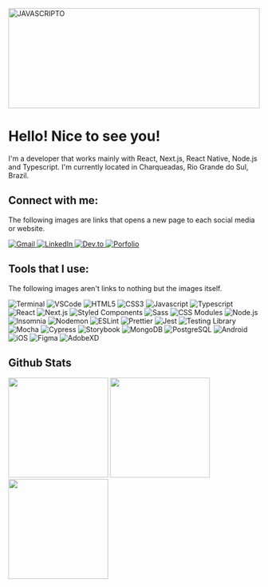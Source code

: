 <img width="100%" height="200em" alt="JAVASCRIPTO" src="https://media.tenor.com/rS-u5lIUQWsAAAAC/anime-coding.gif">

<h1>Hello! Nice to see you!</h1>
<div>
  <p>I'm a developer that works mainly with React, Next.js, React Native, Node.js and Typescript. I'm currently located in Charqueadas, Rio Grande do Sul, Brazil.</p>
</div>

<h2>Connect with me:</h2>
<p>The following images are links that opens a new page to each social media or website.</p>
<div>
  <a href="mailto:nicolasdellazzeri@gmail.com" target="_blank">
    <img alt="Gmail" src="https://img.shields.io/badge/-gmail-EA4335?style=for-the-badge&logo=gmail&logoColor=white">
  </a>
  <a href="https://www.linkedin.com/in/nicolas-dellazzeri/" target="_blank">
    <img alt="LinkedIn" src="https://img.shields.io/badge/-LinkedIn-0A66C2?style=for-the-badge&logo=linkedin&logoColor=white">
  </a>
  <a href="https://dev.to/forguz" target="_blank">
    <img alt="Dev.to" src="https://img.shields.io/badge/-dev.to-0A0A0A?style=for-the-badge&logo=dev.to&logoColor=white">
  </a>
  <a href="https://forguz.github.io/personal-portfolio/" target="_blank">
    <img alt="Porfolio" src="https://img.shields.io/badge/-portfolio-A91211?style=for-the-badge&logo=googlechrome&logoColor=white">
  </a>
</div>

<h2>Tools that I use:</h2>
<div>
  <p>The following images aren't links to nothing but the images itself.</p>
  <img alt="Terminal" src="https://img.shields.io/badge/-TERMINAL-241F31?style=for-the-badge&logo=gnometerminal&logoColor=white">
  <img alt="VSCode" src="https://img.shields.io/badge/-VSCODE-007ACC?style=for-the-badge&logo=visualstudiocode&logoColor=white">
  <img alt="HTML5" src="https://img.shields.io/badge/-html5-E34F26?style=for-the-badge&logo=html5&logoColor=white">
  <img alt="CSS3" src="https://img.shields.io/badge/-css3-E34F26?style=for-the-badge&logo=css3&logoColor=white">
  <img alt="Javascript" src="https://img.shields.io/badge/-javascript-F7DF1E?style=for-the-badge&logo=javascript&logoColor=white">
  <img alt="Typescript" src="https://img.shields.io/badge/-typescript-3178C6?style=for-the-badge&logo=typescript&logoColor=white">
  <img alt="React" src="https://img.shields.io/badge/-react-61DAFB?style=for-the-badge&logo=react&logoColor=white">
  <img alt="Next.js" src="https://img.shields.io/badge/-next.js-000000?style=for-the-badge&logo=next.js&logoColor=white">
  <img alt="Styled Components" src="https://img.shields.io/badge/-styledcomponents-DB7093?style=for-the-badge&logo=styledcomponents&logoColor=white">
  <img alt="Sass" src="https://img.shields.io/badge/-sass-CC6699?style=for-the-badge&logo=sass&logoColor=white">
  <img alt="CSS Modules" src="https://img.shields.io/badge/-cssmodules-000000?style=for-the-badge&logo=cssmodules&logoColor=white">
  <img alt="Node.js" src="https://img.shields.io/badge/-node.js-339933?style=for-the-badge&logo=node.js&logoColor=white">
  <img alt="Insomnia" src="https://img.shields.io/badge/-Insomnia-4000BF?style=for-the-badge&logo=Insomnia&logoColor=white">
  <img alt="Nodemon" src="https://img.shields.io/badge/-Nodemon-76D04B?style=for-the-badge&logo=Nodemon&logoColor=white">
  <img alt="ESLint" src="https://img.shields.io/badge/-eslint-4B32C3?style=for-the-badge&logo=eslint&logoColor=white">
  <img alt="Prettier" src="https://img.shields.io/badge/-prettier-F7B93E?style=for-the-badge&logo=prettier&logoColor=white">
  <img alt="Jest" src="https://img.shields.io/badge/-Jest-C21325?style=for-the-badge&logo=Jest&logoColor=white">
  <img alt="Testing Library" src="https://img.shields.io/badge/-testing_library-E33332?style=for-the-badge&logo=testing%20library&logoColor=white">
  <img alt="Mocha" src="https://img.shields.io/badge/-mocha-8D6748?style=for-the-badge&logo=mocha&logoColor=white">
  <img alt="Cypress" src="https://img.shields.io/badge/-cypress-17202C?style=for-the-badge&logo=cypress&logoColor=white">
  <img alt="Storybook" src="https://img.shields.io/badge/-storybook-FF4785?style=for-the-badge&logo=storybook&logoColor=white">
  <img alt="MongoDB" src="https://img.shields.io/badge/-MongoDB-47A248?style=for-the-badge&logo=MongoDB&logoColor=white">
  <img alt="PostgreSQL" src="https://img.shields.io/badge/-PostgreSQL-4169E1?style=for-the-badge&logo=PostgreSQL&logoColor=white">
  <img alt="Android" src="https://img.shields.io/badge/-Android-3DDC84?style=for-the-badge&logo=Android&logoColor=white">
  <img alt="iOS" src="https://img.shields.io/badge/-iOS-000000?style=for-the-badge&logo=iOS&logoColor=white">
  <img alt="Figma" src="https://img.shields.io/badge/-figma-F24E1E?style=for-the-badge&logo=figma&logoColor=white">
  <img alt="AdobeXD" src="https://img.shields.io/badge/-adobe%20xd-FF61F6?style=for-the-badge&logo=adobexd&logoColor=white">
</div>

<h2>Github Stats</h2>
<div>
  <img height="200em" src="https://github-readme-stats.vercel.app/api/top-langs/?username=Forguz&layout=donut&theme=vision-friendly-dark"/>
  <img height="200em" src="https://github-readme-stats.vercel.app/api?username=Forguz&show_icons=true&theme=vision-friendly-dark&include_all_commits=true&count_private=true"/>
  <img height="200em" src="https://streak-stats.demolab.com/?user=Forguz&theme=vision-friendly-dark"/>
</div>
